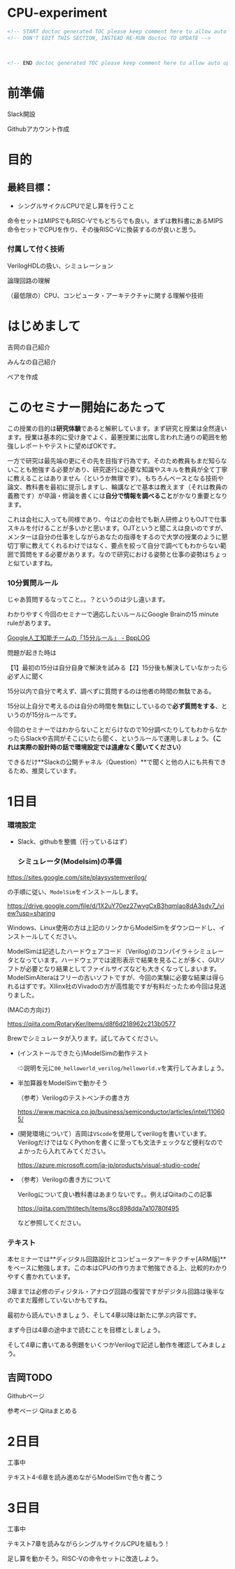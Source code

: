 # CPU-experiment

```html
<!-- START doctoc generated TOC please keep comment here to allow auto update -->
<!-- DON'T EDIT THIS SECTION, INSTEAD RE-RUN doctoc TO UPDATE -->



<!-- END doctoc generated TOC please keep comment here to allow auto update -->
```



# 前準備

Slack開設

Githubアカウント作成

# 目的

## 最終目標：

- シングルサイクルCPUで足し算を行うこと

命令セットはMIPSでもRISC-Vでもどちらでも良い。まずは教科書にあるMIPS命令セットでCPUを作り、その後RISC-Vに換装するのが良いと思う。

### 付属して付く技術

VerilogHDLの扱い、シミュレーション

論理回路の理解

（最低限の）CPU、コンピュータ・アーキテクチャに関する理解や技術

# はじめまして

吉岡の自己紹介

みんなの自己紹介

ペアを作成

# このセミナー開始にあたって

この授業の目的は**研究体験**であると解釈しています。まず研究と授業は全然違います。授業は基本的に受け身でよく、最悪授業に出席し言われた通りの範囲を勉強しレポートやテストに望めばOKです。

一方で研究は最先端の更にその先を目指す行為です。そのため教員もまだ知らないことも勉強する必要があり、研究遂行に必要な知識やスキルを教員が全て丁寧に教えることはありません（というか無理です）。もちろんベースとなる技術や論文、教科書を最初に提示しますし、輪講などで基本は教えます（それは教員の義務です）が卒論・修論を書くには**自分で情報を調べること**がかなり重要となります。

これは会社に入っても同様であり、今はどの会社でも新人研修よりもOJTで仕事スキルを付けることが多いかと思います。OJTというと聞こえは良いのですが、メンターは自分の仕事をしながらあなたの指導をするので大学の授業のように懇切丁寧に教えてくれるわけではなく、要点を絞って自分で調べてもわからない範囲で質問をする必要があります。なので研究における姿勢と仕事の姿勢はちょっと似ていますね。

### 10分質問ルール

じゃあ質問するなってこと。。？というのは少し違います。

わかりやすく今回のセミナーで適応したいルールにGoogle Brainの15 minute ruleがあります。

[Google人工知能チームの「15分ルール」 - BppLOG](https://tkybpp.hatenablog.com/entry/2016/08/16/173055)

問題が起きた時は

【1】最初の15分は自分自身で解決を試みる【2】15分後も解決していなかったら必ず人に聞く

15分以内で自分で考えず、調べずに質問するのは他者の時間の無駄である。

15分以上自分で考えるのは自分の時間を無駄にしているので**必ず質問をする**、というのが15分ルールです。

今回のセミナーではわからないことだらけなので10分調べたりしてもわからなかったらSlackや吉岡がそこにいたら聞く、というルールで運用しましょう。**（これは実際の設計時の話で環境設定では遠慮なく聞いてください）**

できるだけ**Slackの公開チャネル（Question）**で聞くと他の人にも共有できるため、推奨しています。

# 1日目

### 環境設定

* Slack、githubを整備（行っているはず）

  ### シミュレータ(Modelsim)の準備

https://sites.google.com/site/playsystemverilog/

の手順に従い、`ModelSim`をインストールします。

https://drive.google.com/file/d/1X2uY70ez27wvgCxB3hqmlao8dA3sdv7_/view?usp=sharing

Windows、Linux使用の方は上記のリンクからModelSimをダウンロードし、インストールしてください。



ModelSimは記述したハードウェアコード（Verilog)のコンパイラ＋シミュレータとなっています。ハードウェアでは波形表示で結果を見ることが多く、GUIソフトが必要となり結果としてファイルサイズなども大きくなってしまいます。ModelSimAlteraはフリーの古いソフトですが、今回の実験に必要な結果は得られるはずです。XIlinx社のVivadoの方が高性能ですが有料だったため今回は見送りました。



(MACの方向け)

https://qiita.com/RotaryKer/items/d8f6d218962c213b0577

Brewでシミュレータが入ります。試してみてください。



* (インストールできたら)ModelSimの動作テスト

  ⇨説明を元に`00_helloworld_verilog/helloworld.v`を実行してみましょう。

* 半加算器をModelSimで動かそう

  （参考）Verilogのテストベンチの書き方

  https://www.macnica.co.jp/business/semiconductor/articles/intel/110605/

* (開発環境について）吉岡は`VScode`を使用してverilogを書いています。
  VerilogだけではなくPythonを書くに至っても文法チェックなど便利なのでよかったら入れてみてください。

  https://azure.microsoft.com/ja-jp/products/visual-studio-code/

* （参考）Verilogの書き方について

  Verilogについて良い教科書はあまりないです。。例えばQiitaのこの記事

  https://qiita.com/thtitech/items/8cc898dda7a10780f495

  など参照してください。

### テキスト

本セミナーでは**ディジタル回路設計とコンピュータアーキテクチャ[ARM版]**をベースに勉強します。この本はCPUの作り方まで勉強できる上、比較的わかりやすく書かれています。

3章までは必修のディジタル・アナログ回路の復習ですがデジタル回路は後半なのでまだ履修していないかもですね。

最初から読んでいきましょう、そして4章以降は新たに学ぶ内容です。

まず今日は4章の途中まで読むことを目標としましょう。

そして4章に書いてある例題をいくつかVerilogで記述し動作を確認してみましょう。



## 吉岡TODO

Githubページ

参考ページ Qiitaまとめる

# 2日目

工事中

テキスト4-6章を読み進めながらModelSimで色々書こう

# 3日目

工事中

テキスト7章を読みながらシングルサイクルCPUを組もう！

足し算を動かそう。RISC-Vの命令セットに改造しよう。
